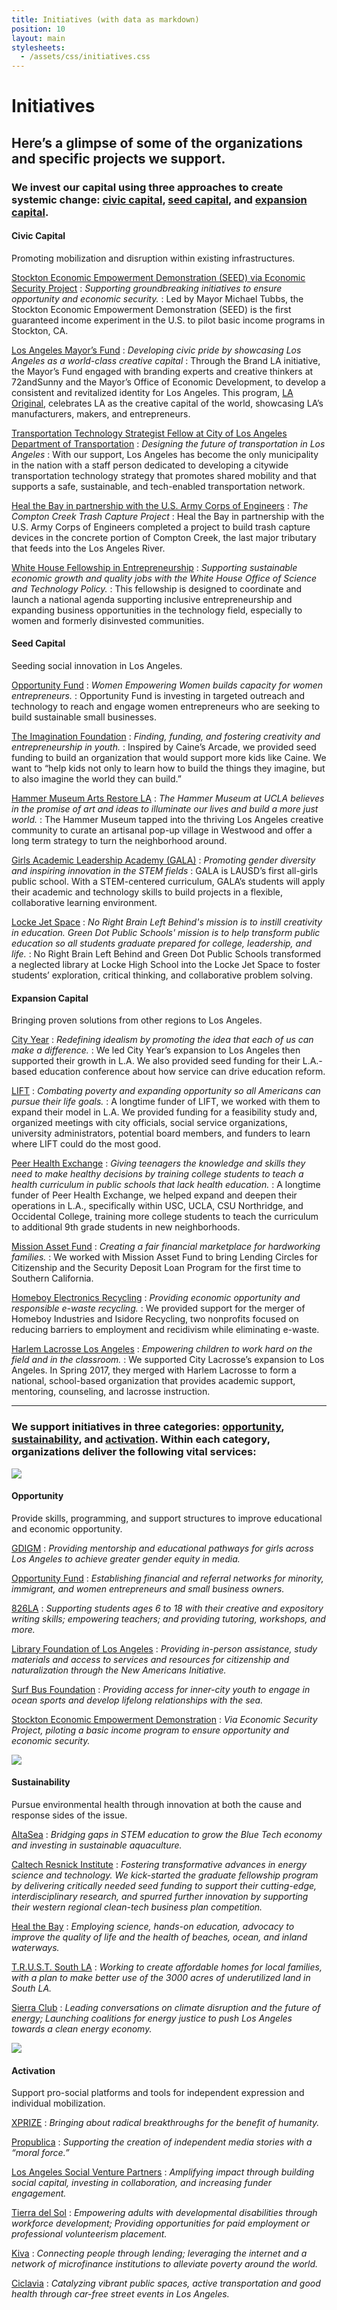 ```yaml
---
title: Initiatives (with data as markdown)
position: 10
layout: main
stylesheets:
  - /assets/css/initiatives.css
---
```


Initiatives
===========

Here’s a glimpse of some of the organizations and specific projects we support.
-----------

### We invest our capital using three approaches to create systemic change: [civic capital](#civic-capital), [seed capital](#seed-capital), and [expansion capital](#expansion-capital). ###



#### Civic Capital ####

Promoting mobilization and disruption within existing infrastructures.


[Stockton Economic Empowerment Demonstration (SEED) via Economic Security Project](https://www.stocktondemonstration.org)
: _Supporting groundbreaking initiatives to ensure opportunity and economic security._
: Led by Mayor Michael Tubbs, the Stockton Economic Empowerment Demonstration (SEED) is the first guaranteed income experiment in the U.S. to pilot basic income programs in Stockton, CA.

[Los Angeles Mayor’s Fund](http://mayorsfundla.org)
: _Developing civic pride by showcasing Los Angeles as a world-class creative capital_
: Through the Brand LA initiative, the Mayor’s Fund engaged with branding experts and creative thinkers at 72andSunny and the Mayor’s Office of Economic Development, to develop a consistent and revitalized identity for Los Angeles. This program, [LA Original](https://www.laoriginal.com), celebrates LA as the creative capital of the world, showcasing LA’s manufacturers, makers, and entrepreneurs.

[Transportation Technology Strategist Fellow at City of Los Angeles Department of Transportation](https://www.lamayor.org/mayor-garcetti-announces-appointment-transportation-technology-strategist-fellow)
: _Designing the future of transportation in Los Angeles_
: With our support, Los Angeles has become the only municipality in the nation with a staff person dedicated to developing a citywide transportation technology strategy that promotes shared mobility and that supports a safe, sustainable, and tech-enabled transportation network.

[Heal the Bay in partnership with the U.S. Army Corps of Engineers](https://healthebay.org)
: _The Compton Creek Trash Capture Project_
: Heal the Bay in partnership with the U.S. Army Corps of Engineers completed a project to build trash capture devices in the concrete portion of Compton Creek, the last major tributary that feeds into the Los Angeles River.

[White House Fellowship in Entrepreneurship](https://www.whitehouse.gov/administration/eop/ostp)
: _Supporting sustainable economic growth and quality jobs with the White House Office of Science and Technology Policy._
: This fellowship is designed to coordinate and launch a national agenda supporting inclusive entrepreneurship and expanding business opportunities in the technology field, especially to women and formerly disinvested communities.



#### Seed Capital ####

Seeding social innovation in Los Angeles.


[Opportunity Fund](https://www.opportunityfund.org)
: _Women Empowering Women builds capacity for women entrepreneurs._
: Opportunity Fund is investing in targeted outreach and technology to reach and engage women entrepreneurs who are seeking to build sustainable small businesses.

[The Imagination Foundation](http://www.imagination.is)
: _Finding, funding, and fostering creativity and entrepreneurship in youth._
: Inspired by Caine’s Arcade, we provided seed funding to build an organization that would support more kids like Caine. We want to “help kids not only to learn how to build the things they imagine, but to also imagine the world they can build.”

[Hammer Museum Arts Restore LA](http://artsrestore.la)
: _The Hammer Museum at UCLA believes in the promise of art and ideas to illuminate our lives and build a more just world._
: The Hammer Museum tapped into the thriving Los Angeles creative community to curate an artisanal pop-up village in Westwood and offer a long term strategy to turn the neighborhood around.

[Girls Academic Leadership Academy (GALA)](https://www.galacademy.org)
: _Promoting gender diversity and inspiring innovation in the STEM fields_
: GALA is LAUSD’s first all-girls public school. With a STEM-centered curriculum, GALA’s students will apply their academic and technology skills to build projects in a flexible, collaborative learning environment.

[Locke Jet Space](http://myla2050.maker.good.is/projects/salamanderproject)
: _No Right Brain Left Behind's mission is to instill creativity in education. Green Dot Public Schools' mission is to help transform public education so all students graduate prepared for college, leadership, and life._
: No Right Brain Left Behind and Green Dot Public Schools transformed a neglected library at Locke High School into the Locke Jet Space to foster students’ exploration, critical thinking, and collaborative problem solving.



#### Expansion Capital ####

Bringing proven solutions from other regions to Los Angeles.


[City Year](http://www.cityyear.org/losangeles.aspx)
: _Redefining idealism by promoting the idea that each of us can make a difference._
: We led City Year’s expansion to Los Angeles then supported their growth in L.A. We also provided seed funding for their L.A.-based education conference about how service can drive education reform.

[LIFT](http://www.liftcommunities.org)
: _Combating poverty and expanding opportunity so all Americans can pursue their life goals._
: A longtime funder of LIFT, we worked with them to expand their model in L.A. We provided funding for a feasibility study and, organized meetings with city officials, social service organizations, university administrators, potential board members, and funders to learn where LIFT could do the most good.

[Peer Health Exchange](http://www.peerhealthexchange.org)
: _Giving teenagers the knowledge and skills they need to make healthy decisions by training college students to teach a health curriculum in public schools that lack health education._
: A longtime funder of Peer Health Exchange, we helped expand and deepen their operations in L.A., specifically within USC, UCLA, CSU Northridge, and Occidental College, training more college students to teach the curriculum to additional 9th grade students in new neighborhoods.

[Mission Asset Fund](http://missionassetfund.org)
: _Creating a fair financial marketplace for hardworking families._
: We worked with Mission Asset Fund to bring Lending Circles for Citizenship and the Security Deposit Loan Program for the first time to Southern California.

[Homeboy Electronics Recycling](https://www.homeboyindustries.org/what-we-do/homeboy-recycling)
: _Providing economic opportunity and responsible e-waste recycling._
: We provided support for the merger of Homeboy Industries and Isidore Recycling, two nonprofits focused on reducing barriers to employment and recidivism while eliminating e-waste.

[Harlem Lacrosse Los Angeles](http://www.harlemlacrosse.org)
: _Empowering children to work hard on the field and in the classroom._
: We supported City Lacrosse’s expansion to Los Angeles. In Spring 2017, they merged with Harlem Lacrosse to form a national, school-based organization that provides academic support, mentoring, counseling, and lacrosse instruction.



* * * * * * * * * * * * * * * * * * * * * * * * * * * *



### We support initiatives in three categories: [opportunity](#opportunity), [sustainability](#sustainability), and [activation](#activation). Within each category, organizations deliver the following vital services: ###



![](/assets/img/initiatives_telescope@x2.png)

#### Opportunity ####

Provide skills, programming, and support structures to improve educational and economic opportunity.


[GDIGM](https://seejane.org/)
: _Providing mentorship and educational pathways for girls across Los Angeles to achieve greater gender equity in media._

[Opportunity Fund](https://www.opportunityfund.org/)
: _Establishing financial and referral networks for minority, immigrant, and women entrepreneurs and small business owners._

[826LA](http://826la.org/)
: _Supporting students ages 6 to 18 with their creative and expository writing skills; empowering teachers; and providing tutoring, workshops, and more._

[Library Foundation of Los Angeles](http://lfla.org/)
: _Providing in-person assistance, study materials and access to services and resources for citizenship and naturalization through the New Americans Initiative._

[Surf Bus Foundation](http://www.surfbusfoundation.org/)
: _Providing access for inner-city youth to engage in ocean sports and develop lifelong relationships with the sea._

[Stockton Economic Empowerment Demonstration](http://www.stocktondemonstration.org)
: _Via Economic Security Project, piloting a basic income program to ensure opportunity and economic security._



![](/assets/img/initiatives_sunburst@x2.png)

#### Sustainability ####

Pursue environmental health through innovation at both the cause and response sides of the issue.


[AltaSea](https://altasea.org/)
: _Bridging gaps in STEM education to grow the Blue Tech economy and investing in sustainable aquaculture._

[Caltech Resnick Institute](http://resnick.caltech.edu/)
: _Fostering transformative advances in energy science and technology. We kick-started the graduate fellowship program by delivering critically needed seed funding to support their cutting-edge, interdisciplinary research, and spurred further innovation by supporting their western regional clean-tech business plan competition._

[Heal the Bay](http://www.healthebay.org)
: _Employing science, hands-on education, advocacy to improve the quality of life and the health of beaches, ocean, and inland waterways._

[T.R.U.S.T. South LA](http://trustsouthla.org/)
: _Working to create affordable homes for local families, with a plan to make better use of the 3000 acres of underutilized land in South LA._

[Sierra Club](https://www.sierraclub.org/)
: _Leading conversations on climate disruption and the future of energy; Launching coalitions for energy justice to push Los Angeles towards a clean energy economy._



![](/assets/img/initiatives_bolt@x2.png)

#### Activation ####

Support pro-social platforms and tools for independent expression and individual mobilization.


[XPRIZE](https://www.xprize.org/)
: _Bringing about radical breakthroughs for the benefit of humanity._

[Propublica](http://www.propublica.org/)
: _Supporting the creation of independent media stories with a “moral force.”_

[Los Angeles Social Venture Partners](http://www.socialventurepartners.org/los-angeles/)
: _Amplifying impact through building social capital, investing in collaboration, and increasing funder engagement._

[Tierra del Sol](https://www.tierradelsol.org/)
: _Empowering adults with developmental disabilities through workforce development; Providing opportunities for paid employment or professional volunteerism placement._

[Kiva](http://www.kiva.org/start)
: _Connecting people through lending; leveraging the internet and a network of microfinance institutions to alleviate poverty around the world._

[Ciclavia](http://www.ciclavia.org/)
: _Catalyzing vibrant public spaces, active transportation and good health through car-free street events in Los Angeles._

